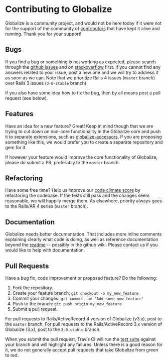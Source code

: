 # Contributing to Globalize

Globalize is a community project, and would not be here today if it were not for the support of the community of [contributors](https://github.com/globalize/globalize/graphs/contributors) that have kept it alive and running. Thank you for your support!

## Bugs

If you find a bug or something is not working as expected, please search through the [github issues](https://github.com/globalize/globalize/issues) and on [stackoverflow](http://stackoverflow.com/questions/tagged/globalize) first. If you cannot find any answers related to your issue, post a new one and we will try to address it as soon as we can. Note that we prioritize Rails 4 issues (`master` branch) over Rails 3 issues (`3-0-stable` branch).

If you also have some idea how to fix the bug, then by all means post a pull request (see below).

## Features

Have an idea for a new feature? Great! Keep in mind though that we are trying to cut down on non-core functionality in the Globalize core and push it to separate extensions, such as [globalize-accessors](https://github.com/globalize/globalize-accessors). If you are proposing something like this, we would prefer you to create a separate repository and gem for it.

If however your feature would improve the core functionality of Globalize, please do submit a PR, preferably to the `master` branch.

## Refactoring

Have some free time? Help us improve our [code climate score](https://codeclimate.com/github/globalize/globalize) by refactoring the codebase. If the tests still pass and the changes seem reasonable, we will happily merge them. As elsewhere, priority always goes to the Rails/AR 4 series (`master` branch).

## Documentation

Globalize needs better documentation. That includes more inline comments explaining clearly what code is doing, as well as reference documentation beyond the [readme](readme.md) -- possibly in the github wiki. Please contact us if you would like to help with documentation.

## Pull Requests

Have a bug fix, code improvement or proposed feature? Do the following:

1. Fork the repository.
2. Create your feature branch: `git checkout -b my_new_feature`
3. Commit your changes: `git commit -am 'Add some new feature'`
4. Push to the branch: `git push origin my_new_feature`
5. Submit a pull request.

For pull requests to Rails/ActiveRecord 4 version of Globalize (v3.x), post to the `master` branch. For pull requests to the Rails/ActiveRecord 3.x version of Globalize (3.x), post to the `3-0-stable` branch.

When you submit the pull request, Travis CI will run the [test suite](https://travis-ci.org/globalize/globalize) against your branch and will highlight any failures. Unless there is a good reason for it, we do not generally accept pull requests that take Globalize from green to red.
